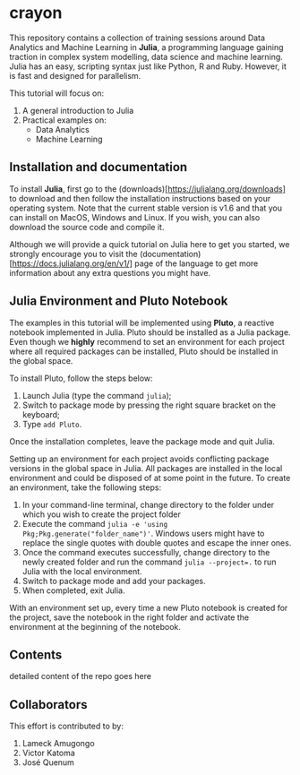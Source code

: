 # crayon
This repository contains a collection of training sessions around Data Analytics and Machine Learning in **Julia**, a programming language gaining traction in complex system modelling, data science and machine learning. Julia has an easy, scripting syntax just like Python, R and Ruby. However, it is fast and designed for parallelism.

This tutorial will focus on:

1. A general introduction to Julia
1. Practical examples on:
	* Data Analytics
	* Machine Learning

## Installation and documentation

To install **Julia**, first go to the (downloads)[https://julialang.org/downloads] to download  and then follow the installation instructions based on your operating system. Note that the current stable version is v1.6 and that you can install on MacOS, Windows and Linux. If you wish, you can also download the source code and compile it.

Although we will provide a quick tutorial on Julia here to get you started, we strongly encourage you to visit the (documentation)[https://docs.julialang.org/en/v1/] page of the language to get more information about any extra questions you might have.

## Julia Environment and Pluto Notebook

The examples in this tutorial will be implemented using **Pluto**, a reactive notebook implemented in Julia. Pluto should be installed as a Julia package. Even though we **highly** recommend to set an environment for each project where all required packages can be installed, Pluto should be installed in the global space.

To install Pluto, follow the steps below:

1. Launch Julia (type the command `julia`);
1. Switch to package mode by pressing the right square bracket on the keyboard;
1. Type `add Pluto`.

Once the installation completes, leave the package mode and quit Julia.

Setting up an environment for each project avoids conflicting package versions in the global space in Julia. All packages are installed in the local environment and could be disposed of at some point in the future. To create an environment, take the following steps:

1. In your command-line terminal, change directory to the folder under which you wish to create the project folder
1. Execute the command `julia -e 'using Pkg;Pkg.generate("folder_name")'`. Windows users might have to replace the single quotes with double quotes and escape the inner ones.
1. Once the command executes successfully, change directory to the newly created folder and run the command `julia --project=.` to run Julia with the local environment.
1. Switch to package mode and add your packages.
1. When completed, exit Julia.

With an environment set up, every time a new Pluto notebook is created for the project, save the notebook in the right folder and activate the environment at the beginning of the notebook.

## Contents

detailed content of the repo goes here

## Collaborators

This effort is contributed to by:
1. Lameck Amugongo
2. Victor Katoma
3. José Quenum
